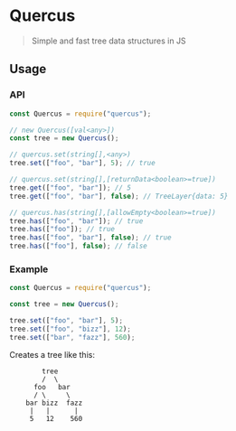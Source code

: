 # Quercus

> Simple and fast tree data structures in JS

## Usage

### API

```js
const Quercus = require("quercus");

// new Quercus([val<any>])
const tree = new Quercus();

// quercus.set(string[],<any>)
tree.set(["foo", "bar"], 5); // true

// quercus.set(string[],[returnData<boolean>=true])
tree.get(["foo", "bar"]); // 5
tree.get(["foo", "bar"], false); // TreeLayer{data: 5}

// quercus.has(string[],[allowEmpty<boolean>=true])
tree.has(["foo", "bar"]); // true
tree.has(["foo"]); // true
tree.has(["foo", "bar"], false); // true
tree.has(["foo"], false); // false
```

### Example

```js
const Quercus = require("quercus");

const tree = new Quercus();

tree.set(["foo", "bar"], 5);
tree.set(["foo", "bizz"], 12);
tree.set(["bar", "fazz"], 560);
```

Creates a tree like this:

```text
        tree
        /  \
      foo   bar
      / \     \
    bar bizz  fazz
     |   |      |
     5   12    560
```
